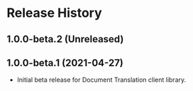 # Release History

## 1.0.0-beta.2 (Unreleased)


## 1.0.0-beta.1 (2021-04-27)

- Initial beta release for Document Translation client library.